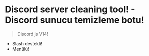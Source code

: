 # Discord server cleaning tool! - Discord sunucu temizleme botu!

> Discord js V14!
- Slash destekli!
- Menülü!

